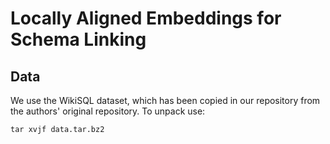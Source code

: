 # Locally Aligned Embeddings for Schema Linking

## Data
We use the WikiSQL dataset, which has been copied in our repository from the
authors' original repository. To unpack use:

```
tar xvjf data.tar.bz2
```
